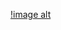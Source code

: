 

[!image alt](https://github.com/GAMEEX10/calculator/blob/78c20e1ba99e732055b35df2ec03f2e5b8ac1c09/b-s-ca.png)
